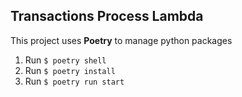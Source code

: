 ## Transactions Process Lambda

This project uses **Poetry** to manage python packages

1. Run `$ poetry shell`
2. Run `$ poetry install`
3. Run `$ poetry run start`
